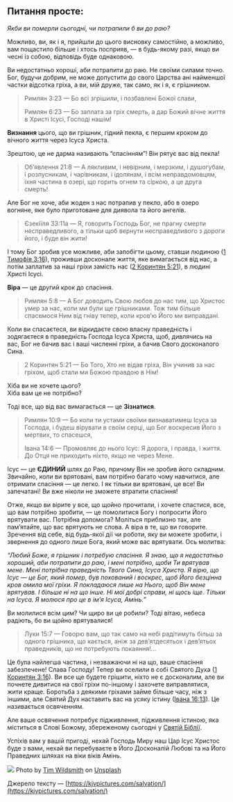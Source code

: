 ## Питання просте:  
_Якби ви померли сьогодні, чи потрапили б ви до раю?_

Можливо, ви, як і я, прийшли до цього висновку самостійно, а можливо, вам пощастило більше і хтось посприяв, — в будь-якому разі, якщо ви чесні із собою, відповідь буде однаковою.

Ви недостатньо хороші, аби потрапити до раю. Не своїми силами точно. Бог, будучи добрим, не може допустити до свого Царства ані найменшої частки відсотка гріха, а ви, мій друже, так само, як і я, є грішником.

> Римлян 3:23 — Бо всі згрішили, і позбавлені Божої слави,
> 
> Римлян 6:23 — Бо заплата за гріх смерть, а дар Божий вічне життя в Христі Ісусі, Господі нашім!

**Визнання** цього, що ви грішник, гідний пекла, є першим кроком до вічного життя через Ісуса Христа.

Зрештою, це не дарма називають “спасінням”! Він рятує вас від пекла!

> Об’явлення 21:8 — А лякливим, і невірним, і мерзким, і душогубам, і розпусникам, і чарівникам, і ідолянам, і всім неправдомовцям, їхня частина в озері, що горить огнем та сіркою, а це друга смерть!

Але Бог не хоче, аби жоден з нас потрапив у пекло, або в озеро вогняне, яке було приготоване для диявола та його ангелів.

> Єзекіїля 33:11a — Я, говорить Господь Бог, не прагну смерти несправедливого, а тільки щоб вернути несправедливого з дороги його, і буде він жити!

І тому Бог зробив усе можливе, аби запобігти цьому, ставши людиною ([1 Тимофія 3:16](https://www.bible.com/bible/3269/1TI.3.16)), проживши досконале життя, яке вимагається від нас, а потім заплатив за наші гріхи замість нас ([2 Коринтян 5:21](https://www.bible.com/bible/3269/2CO.5.21)), в людині Христі Ісусі.

**Віра** — це другий крок до спасіння.

> Римлян 5:8 — А Бог доводить Свою любов до нас тим, що Христос умер за нас, коли ми були ще грішниками. Тож тим більше спасемося Ним від гніву тепер, коли кров’ю Його ми виправдані.

Коли ви спасаєтеся, ви відкидаєте свою власну праведність і зодягаєтеся в праведність Господа Ісуса Христа, щоб, дивлячись на вас, Бог не бачив вас і ваші численні гріхи, а бачив Свого досконалого Сина.

> 2 Коринтян 5:21 — Бо Того, Хто не відав гріха, Він учинив за нас гріхом, щоб стали ми Божою правдою в Нім!

Хіба ви не хочете цього?  
Хіба вам це не потрібно?

Тоді все, що від вас вимагається — це **Зізнатися**.

> Римлян 10:9 — Бо коли ти устами своїми визнаватимеш Ісуса за Господа, і будеш вірувати в своїм серці, що Бог воскресив Його з мертвих, то спасешся,
> 
> Івана 14:6 — Промовляє до нього Ісус: Я дорога, і правда, і життя. До Отця не приходить ніхто, якщо не через Мене.

Ісус — це **ЄДИНИЙ** шлях до Раю, причому Він не зробив його складним. Звичайно, коли ви врятовані, вам потрібно багато чому навчитися, але отримати спасіння — це легко. І як тільки ви врятовані, це все! Ви запечатані! Ви вже ніколи не зможете втратити спасіння!

Отже, якщо ви вірите у все, що щойно прочитали, і хочете спастися, все, що вам потрібно зробити, — це помолитися Богу і попросити Його врятувати вас. Потрібна допомога? Моліться приблизно так, але пам’ятайте, що вас врятують не слова. А віра в те, що ви говорите. Зречення від себе, від будь-якої дії чи роботи, яку ви можете зробити, і звернення до одного лише Бога, який може вас врятувати. Ось молитва:

_“Любий Боже, я грішник і потребую спасіння. Я знаю, що я недостатньо хороший, аби потрапити до раю, і мені потрібно, щоби Ти врятував мене. Мені потрібна праведність Твого Сина, Ісуса Христа. Я вірю, що Ісус — це Бог, який помер, був похований і воскрес, щоб Його безцінна кров омила мої гріхи. Я покладаюся лише на Нього, щоб Він мене врятував. І більше ні на що інше. Ні мої добрі справи, ні щось іще. Тільки на Ісуса. Я молюся про це в ім’я Ісуса, Амінь.”_

Ви молилися всім цим? Чи щиро ви це робили? Тоді вітаю, небеса радіють, бо ви щойно врятувалися!

> Луки 15:7 — Говорю вам, що так само на небі радітимуть більш за одного грішника, що кається, аніж за дев’ятдесятьох і дев’ятьох праведників, що не потребують покаяння!…

Це була найлегша частина, і незважаючи ні на що, ваше спасіння забезпечене! Слава Господу! Тепер ви оселили в собі Святого Духа ([1 Коринтян 3:16](https://www.bible.com/bible/3269/1CO.3.16)). Ви все ще будете грішити, ніхто не є досконалим, але ви почнете дивитися на свої гріхи по-іншому і захочете виправлятися, жити краще. Боротьба з деякими гріхами займе більше часу, ніж з іншими, але Святий Дух наставить вас на усяку істину ([Івана 16:13](https://www.bible.com/bible/3269/JHN.16.13)). Це називається освяченням.

Але ваше освячення потребує підживлення, підживлення істиною, яка міститься в Слові Божому, збереженому сьогодні у [Святій Біблії](https://www.bible.com/bible/3786/MAT.1.CUV).

Успіхів вам у вашій пригоді, нехай Господь Миру наш Цар Ісус Христос буде з вами, нехай ви перебуваєте в Його Досконалій Любові та на Його Праведних шляхах на віки віків Амінь.

![](https://miro.medium.com/v2/resize:fit:1000/0*wdur3pyuBHp15vH4)
Photo by [Tim Wildsmith](https://unsplash.com/@timwildsmith?utm_source=medium&utm_medium=referral) on [Unsplash](https://unsplash.com/?utm_source=medium&utm_medium=referral)

Джерело тексту — [https://kjvpictures.com/salvation/](https://kjvpictures.com/salvation/)